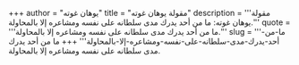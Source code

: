 +++
author = "يوهان غوته"
title = "مقولة يوهان غوته"
description = '''مقولة يوهان غوته: ما من أحد يدرك مدى سلطانه على نفسه ومشاعره إلا بالمحاولة.'''
quote = '''ما من أحد يدرك مدى سلطانه على نفسه ومشاعره إلا بالمحاولة.'''
slug = '''ما-من-أحد-يدرك-مدى-سلطانه-على-نفسه-ومشاعره-إلا-بالمحاولة'''
+++
ما من أحد يدرك مدى سلطانه على نفسه ومشاعره إلا بالمحاولة.
